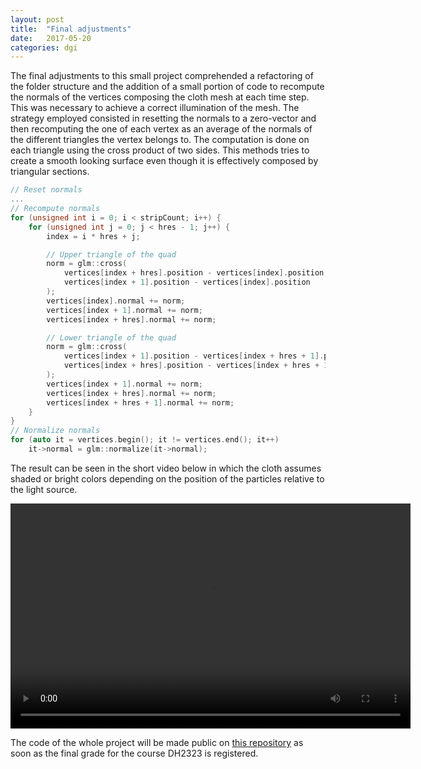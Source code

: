 ```yaml
---
layout: post
title:  "Final adjustments"
date:   2017-05-20
categories: dgi
---
```


The final adjustments to this small project comprehended a refactoring of the folder structure and the addition of a small portion of code to recompute the normals of the vertices composing the cloth mesh at each time step. This was necessary to achieve a correct illumination of the mesh. The strategy employed consisted in resetting the normals to a zero-vector and then recomputing the one of each vertex as an average of the normals of the different triangles the vertex belongs to. The computation is done on each triangle using the cross product of two sides. This methods tries to create a smooth looking surface even though it is effectively composed by triangular sections.

```c++
// Reset normals
...
// Recompute normals
for (unsigned int i = 0; i < stripCount; i++) {
    for (unsigned int j = 0; j < hres - 1; j++) {
        index = i * hres + j;

        // Upper triangle of the quad
        norm = glm::cross(
            vertices[index + hres].position - vertices[index].position,
            vertices[index + 1].position - vertices[index].position
        );
        vertices[index].normal += norm;
        vertices[index + 1].normal += norm;
        vertices[index + hres].normal += norm;

        // Lower triangle of the quad
        norm = glm::cross(
            vertices[index + 1].position - vertices[index + hres + 1].position,
            vertices[index + hres].position - vertices[index + hres + 1].position
        );
        vertices[index + 1].normal += norm;
        vertices[index + hres].normal += norm;
        vertices[index + hres + 1].normal += norm;
    }
}
// Normalize normals
for (auto it = vertices.begin(); it != vertices.end(); it++)
    it->normal = glm::normalize(it->normal);
```

The result can be seen in the short video below in which the cloth assumes shaded or bright colors depending on the position of the particles relative to the light source.

<video width="640" height="360" controls>
  <source src="{{site.videos}}/cloth_normals.mp4" type="video/mp4">
</video>

The code of the whole project will be made public on [this repository](https://github.com/piax93/OpenGL_clothsim) as soon as the final grade for the course DH2323 is registered.
